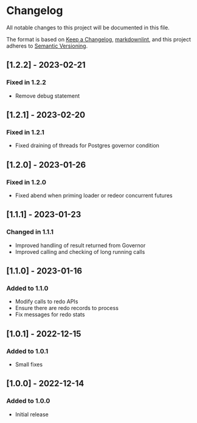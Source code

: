 # Changelog

All notable changes to this project will be documented in this file.

The format is based on [Keep a Changelog](https://keepachangelog.com/en/1.0.0/),
[markdownlint](https://dlaa.me/markdownlint/),
and this project adheres to [Semantic Versioning](https://semver.org/spec/v2.0.0.html).

## [1.2.2] - 2023-02-21

### Fixed in 1.2.2

- Remove debug statement

## [1.2.1] - 2023-02-20

### Fixed in 1.2.1

- Fixed draining of threads for Postgres governor condition

## [1.2.0] - 2023-01-26

### Fixed in 1.2.0

- Fixed abend when priming loader or redeor concurrent futures

## [1.1.1] - 2023-01-23

### Changed in 1.1.1

- Improved handling of result returned from Governor
- Improved calling and checking of long running calls

## [1.1.0] - 2023-01-16

### Added to 1.1.0

- Modify calls to redo APIs
- Ensure there are redo records to process
- Fix messages for redo stats

## [1.0.1] - 2022-12-15

### Added to 1.0.1

- Small fixes

## [1.0.0] - 2022-12-14

### Added to 1.0.0

- Initial release


